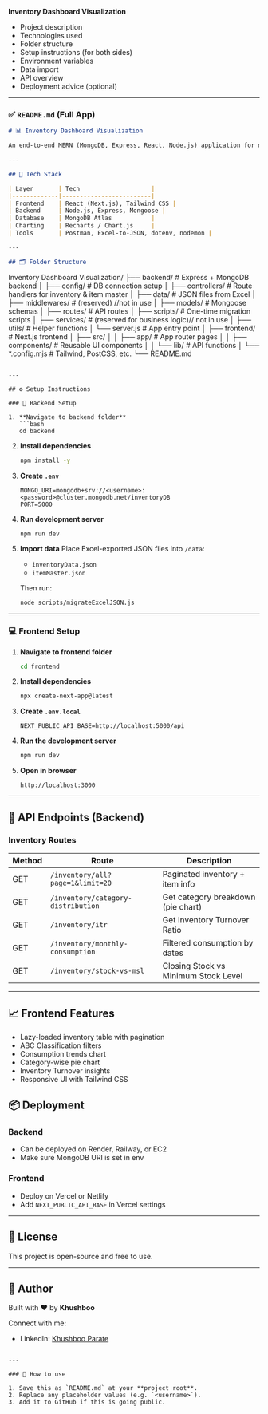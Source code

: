 **Inventory Dashboard Visualization**

* Project description
* Technologies used
* Folder structure
* Setup instructions (for both sides)
* Environment variables
* Data import
* API overview
* Deployment advice (optional)

---

### ✅ `README.md` (Full App)

```markdown
# 📊 Inventory Dashboard Visualization

An end-to-end MERN (MongoDB, Express, React, Node.js) application for managing and visualizing inventory data. Built for operational clarity using dashboards, charts, and clean data pipelines.

---

## 🚀 Tech Stack

| Layer       | Tech                    |
|-------------|-------------------------|
| Frontend    | React (Next.js), Tailwind CSS |
| Backend     | Node.js, Express, Mongoose |
| Database    | MongoDB Atlas           |
| Charting    | Recharts / Chart.js     |
| Tools       | Postman, Excel-to-JSON, dotenv, nodemon |

---

## 🗂️ Folder Structure

```

Inventory Dashboard Visualization/
├── backend/ # Express + MongoDB backend
│ ├── config/ # DB connection setup
│ ├── controllers/ # Route handlers for inventory & item master
│ ├── data/ # JSON files from Excel
│ ├── middlewares/ # (reserved) //not in use
│ ├── models/ # Mongoose schemas
│ ├── routes/ # API routes
│ ├── scripts/ # One-time migration scripts
│ ├── services/ # (reserved for business logic)// not in use
│ ├── utils/ # Helper functions
│ └── server.js # App entry point
│
├── frontend/ # Next.js frontend
│ ├── src/
│ │ ├── app/ # App router pages
│ │ ├── components/ # Reusable UI components
│ │ └── lib/ # API functions
│ └── *.config.mjs # Tailwind, PostCSS, etc.
└── README.md

````

---

## ⚙️ Setup Instructions

### 🔧 Backend Setup

1. **Navigate to backend folder**
   ```bash
   cd backend
````

2. **Install dependencies**

   ```bash
   npm install -y
   ```

3. **Create `.env`**

   ```
   MONGO_URI=mongodb+srv://<username>:<password>@cluster.mongodb.net/inventoryDB
   PORT=5000
   ```

4. **Run development server**

   ```bash
   npm run dev
   ```

5. **Import data**
   Place Excel-exported JSON files into `/data`:

   * `inventoryData.json`
   * `itemMaster.json`

   Then run:

   ```bash
   node scripts/migrateExcelJSON.js
   ```

---

### 💻 Frontend Setup

1. **Navigate to frontend folder**

   ```bash
   cd frontend
   ```

2. **Install dependencies**

   ```bash
   npx create-next-app@latest
   ```

3. **Create `.env.local`**

   ```
   NEXT_PUBLIC_API_BASE=http://localhost:5000/api
   ```

4. **Run the development server**

   ```bash
   npm run dev
   ```

5. **Open in browser**

   ```
   http://localhost:3000
   ```

---

## 📡 API Endpoints (Backend)

### Inventory Routes

| Method | Route                              | Description                        |
| ------ | ---------------------------------- | ---------------------------------- |
| GET    | `/inventory/all?page=1&limit=20`   | Paginated inventory + item info    |
| GET    | `/inventory/category-distribution` | Get category breakdown (pie chart) |
| GET    | `/inventory/itr`                   | Get Inventory Turnover Ratio       |
| GET    | `/inventory/monthly-consumption`   | Filtered consumption by dates      |
| GET    | `/inventory/stock-vs-msl`          | Closing Stock vs Minimum Stock Level
---

## 📈 Frontend Features

* Lazy-loaded inventory table with pagination
* ABC Classification filters
* Consumption trends chart
* Category-wise pie chart
* Inventory Turnover insights
* Responsive UI with Tailwind CSS


## 📦 Deployment

### Backend

* Can be deployed on Render, Railway, or EC2
* Make sure MongoDB URI is set in env

### Frontend

* Deploy on Vercel or Netlify
* Add `NEXT_PUBLIC_API_BASE` in Vercel settings

---

## 📄 License

This project is open-source and free to use.

---

## 🙌 Author

Built with ❤️ by **Khushboo**

Connect with me:

* LinkedIn: [Khushboo Parate]([https://github.com/Khushboo0820/})

```

---

### 📌 How to use

1. Save this as `README.md` at your **project root**.
2. Replace any placeholder values (e.g. `<username>`).
3. Add it to GitHub if this is going public.

```
